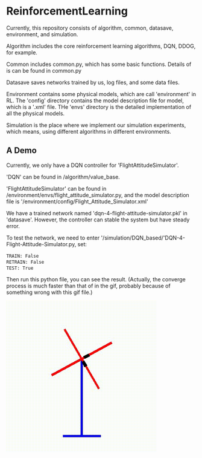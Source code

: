 # ReinforcementLearning
Currently, this repository consists of algorithm, common, datasave, environment, and simulation.

Algorithm includes the core reinforcement learning algorithms, DQN, DDOG, for example.

Common includes common.py, which has some basic functions. Details of is can be found in common.py

Datasave saves networks trained by us, log files, and some data files.

Environment contains some physical models, which are call 'environment' in RL.
The 'config' directory contains the model description file for model, which is a '.xml' file.
THe 'envs' directory is the detailed implementation of all the physical models.

Simulation is the place where we implement our simulation experiments, which means, using different algorithms in different environments.

## A Demo
Currently, we only have a DQN controller for 'FlightAttitudeSimulator'.

'DQN' can be found in /algorithm/value_base.

'FlightAttitudeSimulator' can be found in /environment/envs/flight_attitude_simulator.py, and the model description file is '/environment/config/Flight_Attitude_Simulator.xml'

We have a trained network named 'dqn-4-flight-attitude-simulator.pkl' in 'datasave'.
However, the controller can stable the system but have steady error.

To test the network, we need to enter '/simulation/DQN_based/'DQN-4-Flight-Attitude-Simulator.py,
set:
```
TRAIN: False
RETRAIN: False
TEST: True
```
Then run this python file, you can see the result.
(Actually, the converge process is much faster than that of in the gif, probably because of something wrong with this gif file.)

![image](https://github.com/ReinforcementLearning-StudyNote/ReinforcementLearning/blob/main/datasave/video/dqn-4-flight-attitude-simulator.gif)
